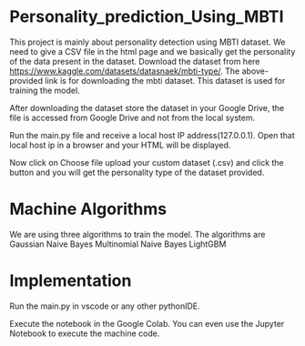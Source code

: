 # Personality_prediction_Using_MBTI
This project is mainly about personality detection using MBTI dataset. We need to give a CSV file in the html page and we basically get the personality of the data present in the dataset.
Download the dataset from here https://www.kaggle.com/datasets/datasnaek/mbti-type/.
The above-provided link is for downloading the mbti dataset. This dataset is used for training the model.

After downloading the dataset store the dataset in your Google Drive, the file is accessed from Google Drive and not from the local system.

Run the main.py file and receive a local host IP address(127.0.0.1). Open that local host ip in a browser and your HTML will be displayed.

Now click on Choose file upload your custom dataset (.csv) and click the button and you will get the personality type of the dataset provided.

# Machine Algorithms
We are using three algorithms to train the model.
The algorithms are
  Gaussian Naive Bayes
  Multinomial Naive Bayes
  LightGBM

# Implementation
Run the main.py in vscode or any other pythonIDE.

Execute the notebook in the Google Colab. You can even use the Jupyter Notebook to execute the machine code. 
